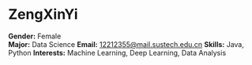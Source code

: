 # ZengXinYi

**Gender:** Female  
**Major:** Data Science 
**Email:** 12212355@mail.sustech.edu.cn
**Skills:** Java, Python 
**Interests:** Machine Learning, Deep Learning, Data Analysis


